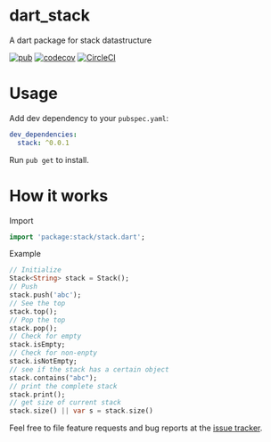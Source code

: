 # dart_stack
A dart package for stack datastructure

[![pub](https://img.shields.io/pub/v/stack.svg)](https://pub.dev/packages/stack)
[![codecov](https://codecov.io/gh/ammaratef45/dart_stack/branch/master/graph/badge.svg)](https://codecov.io/gh/ammaratef45/dart_stack)
[![CircleCI](https://circleci.com/gh/ammaratef45/dart_stack.svg?style=svg)](https://circleci.com/gh/ammaratef45/dart_stack)

# Usage
Add dev dependency to your `pubspec.yaml`:

```yaml
dev_dependencies:
  stack: ^0.0.1
```

Run `pub get` to install.

# How it works
Import
```Dart
import 'package:stack/stack.dart';
```
Example
```Dart
// Initialize
Stack<String> stack = Stack();
// Push
stack.push('abc');
// See the top
stack.top();
// Pop the top
stack.pop();
// Check for empty
stack.isEmpty;
// Check for non-enpty
stack.isNotEmpty;
// see if the stack has a certain object
stack.contains("abc");
// print the complete stack
stack.print();
// get size of current stack
stack.size() || var s = stack.size()
```


Feel free to file feature requests and bug reports at the
[issue tracker][].

[issue tracker]: https://github.com/ammaratef45/dart_stack/issues
